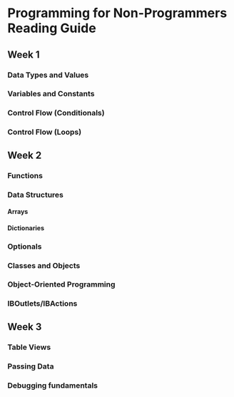 # Programming for Non-Programmers Reading Guide

## Week 1

### Data Types and Values

### Variables and Constants

### Control Flow (Conditionals)

### Control Flow (Loops)

## Week 2

### Functions

### Data Structures

#### Arrays

#### Dictionaries

### Optionals

### Classes and Objects
 
### Object-Oriented Programming

### IBOutlets/IBActions

## Week 3

### Table Views

### Passing Data

### Debugging fundamentals
